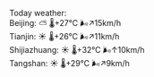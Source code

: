 Today weather:  
Beijing: ⛅️  🌡️+27°C 🌬️↗15km/h  
Tianjin: ☀️   🌡️+26°C 🌬️↗11km/h  
Shijiazhuang: ☀️   🌡️+32°C 🌬️↑10km/h  
Tangshan: ☀️   🌡️+29°C 🌬️↗9km/h  
